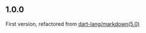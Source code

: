 ## 1.0.0

First version, refactored from
[dart-lang/markdown(5.0)](https://pub.dev/packages/markdown/versions/5.0.0)
